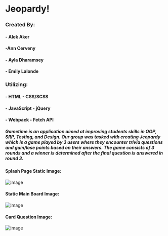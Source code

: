 # Jeopardy!

### Created By:

#### - Alek Aker
#### -Ann Cerveny
#### - Ayla Dharamsey
#### - Emily Lalonde

### Utilizing:

#### - HTML  - CSS/SCSS
#### - JavaScript  - jQuery
#### - Webpack  - Fetch API

##### Gametime is an application aimed at improving students skills in OOP, SRP, Testing, and Design. Our group was tasked with creating Jeopardy which is a game played by 3 users where they encounter trivia questions and gain/lose points based on their answers. The game consists of 3 rounds and a winner is determined after the final question is answered in round 3.

#### Splash Page Static Image:
![image](https://user-images.githubusercontent.com/47184994/61745114-038ee580-ad56-11e9-87af-af49795d5a48.png)

#### Static Main Board Image:
![image](https://user-images.githubusercontent.com/47184994/61745229-4355cd00-ad56-11e9-9d3e-1ba408bd21ac.png)

#### Card Question Image:
![image](https://user-images.githubusercontent.com/47184994/61745321-857f0e80-ad56-11e9-95ec-8fc20b461eff.png)

